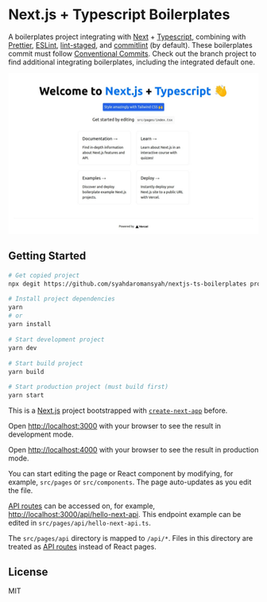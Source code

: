 # Next.js + Typescript Boilerplates

A boilerplates project integrating with [Next](https://nextjs.org) + [Typescript](https://typescriptlang.org), combining with [Prettier](https://prettier.io), [ESLint](https://eslint.org), [lint-staged](https://github.com/okonet/lint-staged), and [commitlint](https://commitlint.js.org) (by default). These boilerplates commit must follow [Conventional Commits](https://www.conventionalcommits.org). Check out the branch project to find additional integrating boilerplates, including the integrated default one.

![Next plus Typescript boilerplate image](public/nextjs-ts-boilerplate-sc.jpeg 'Next plus Typescript boilerplate image')

## Getting Started

```bash
# Get copied project
npx degit https://github.com/syahdaromansyah/nextjs-ts-boilerplates project-name

```

```bash
# Install project dependencies
yarn
# or
yarn install
```

```bash
# Start development project
yarn dev
```

```bash
# Start build project
yarn build
```

```bash
# Start production project (must build first)
yarn start
```

This is a [Next.js](https://nextjs.org/) project bootstrapped with [`create-next-app`](https://github.com/vercel/next.js/tree/canary/packages/create-next-app) before.

Open [http://localhost:3000](http://localhost:3000) with your browser to see the result in development mode.

Open [http://localhost:4000](http://localhost:4000) with your browser to see the result in production mode.

You can start editing the page or React component by modifying, for example, `src/pages` or `src/components`. The page auto-updates as you edit the file.

[API routes](https://nextjs.org/docs/api-routes/introduction) can be accessed on, for example, [http://localhost:3000/api/hello-next-api](http://localhost:3000/api/hello-next-api). This endpoint example can be edited in `src/pages/api/hello-next-api.ts`.

The `src/pages/api` directory is mapped to `/api/*`. Files in this directory are treated as [API routes](https://nextjs.org/docs/api-routes/introduction) instead of React pages.

## License

MIT
